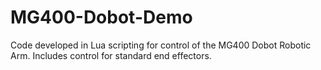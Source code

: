 # MG400-Dobot-Demo
Code developed in Lua scripting for control of the MG400 Dobot Robotic Arm. Includes control for standard end effectors.
